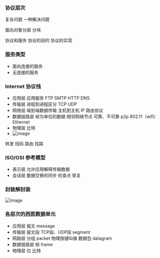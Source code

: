 ### 协议层次

复杂问题 一种解决问题

面向对象分层 分块

协议和服务
协议的目的 协议的实现

### 服务类型
* 面向连接的服务
* 无连接的服务

### Internet 协议栈

* 应用层 应用服务 FTP SMTP HTTP DNS
* 传输层 进程到进程区分 TCP UDP
* 网络层 端到端数据传输 主机到主机 IP 路由协议
* 数据链路层 帧为单位的数据 相邻网络节点 可靠、不可靠 p2p 802.11（wifi） Ethernet
* 物理层 比特
* ![image](https://user-images.githubusercontent.com/53053068/111629357-2c69c580-882c-11eb-8ac0-98a2749ec747.png)
 
 转发 找码 路由 找路
 
 ### ISO/OSI 参考模型
 
 * 表示层 允许应用解释传输数据
 * 会话层 数据交换的同步 检查点 恢复

### 封装解封装
![image](https://user-images.githubusercontent.com/53053068/111631869-df3b2300-882e-11eb-8282-a383dc526f5c.png)

### 各层次的西医数据单元
* 应用层 报文 message
* 传输层 报文段 TCP段、UDP段 segment
* 网路层 分组 packet 物理按键叫做 数据包 datagram
* 数据链路层 帧 frame
* 物理层 位 比特
